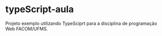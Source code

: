 # typeScript-aula
Projeto exemplo utilizando TypeSciprt para a disciplina de programação Web FACOM/UFMS.
